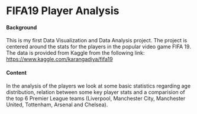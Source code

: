 # FIFA19 Player Analysis

#### Background
This is my first Data Visualization and Data Analysis project.
The project is centered around the stats for the players in the popular video game FIFA 19. The data is provided from Kaggle from the following link:
https://www.kaggle.com/karangadiya/fifa19

#### Content
In the analysis of the players we look at some basic statistics regarding age distribution, relation between some key player stats and a comparision of the top 6 Premier League teams (Liverpool, Manchester City, Manchester United, Tottenham, Arsenal and Chelsea).
